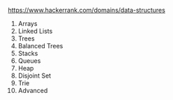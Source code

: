 https://www.hackerrank.com/domains/data-structures

1. Arrays
2. Linked Lists
3. Trees
4. Balanced Trees
5. Stacks
6. Queues
7. Heap
8. Disjoint Set
9. Trie
10. Advanced
